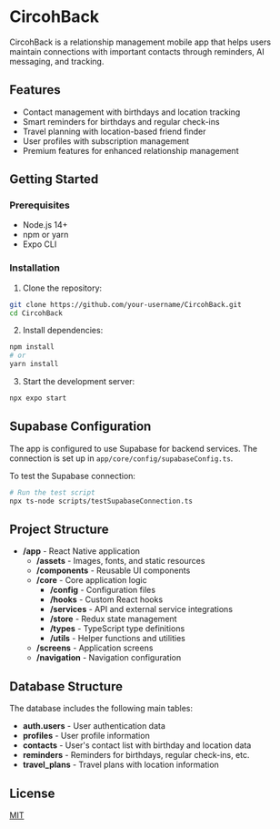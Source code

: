 # CircohBack

CircohBack is a relationship management mobile app that helps users maintain connections with important contacts through reminders, AI messaging, and tracking.

## Features

- Contact management with birthdays and location tracking
- Smart reminders for birthdays and regular check-ins
- Travel planning with location-based friend finder
- User profiles with subscription management
- Premium features for enhanced relationship management

## Getting Started

### Prerequisites

- Node.js 14+ 
- npm or yarn
- Expo CLI

### Installation

1. Clone the repository:

```bash
git clone https://github.com/your-username/CircohBack.git
cd CircohBack
```

2. Install dependencies:

```bash
npm install
# or
yarn install
```

3. Start the development server:

```bash
npx expo start
```

## Supabase Configuration

The app is configured to use Supabase for backend services. The connection is set up in `app/core/config/supabaseConfig.ts`.

To test the Supabase connection:

```bash
# Run the test script
npx ts-node scripts/testSupabaseConnection.ts
```

## Project Structure

- **/app** - React Native application
  - **/assets** - Images, fonts, and static resources
  - **/components** - Reusable UI components
  - **/core** - Core application logic
    - **/config** - Configuration files
    - **/hooks** - Custom React hooks
    - **/services** - API and external service integrations
    - **/store** - Redux state management
    - **/types** - TypeScript type definitions
    - **/utils** - Helper functions and utilities
  - **/screens** - Application screens
  - **/navigation** - Navigation configuration

## Database Structure

The database includes the following main tables:

- **auth.users** - User authentication data
- **profiles** - User profile information
- **contacts** - User's contact list with birthday and location data
- **reminders** - Reminders for birthdays, regular check-ins, etc.
- **travel_plans** - Travel plans with location information

## License

[MIT](LICENSE) 